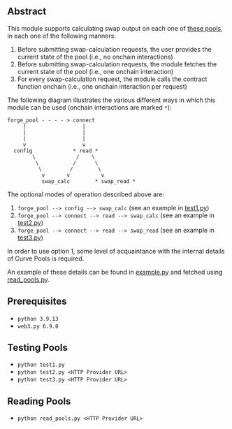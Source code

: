 ## Abstract

This module supports calculating swap output on each one of [these pools](factory/Main.py#L17-L43), in each one of the following manners:
1. Before submitting swap-calculation requests, the user provides the current state of the pool (i.e., no onchain interactions)
2. Before submitting swap-calculation requests, the module fetches the current state of the pool (i.e., one onchain interaction)
3. For every swap-calculation request, the module calls the contract function onchain (i.e., one onchain interaction per request)

The following diagram illustrates the various different ways in which this module can be used (onchain interactions are marked `*`):
```
forge_pool - - - - > connect
     |                  |
     |                  |
     |                  |
     v                  v
  config             * read *
        \             /    \
         \           /      \
          \         /        \
           v       v          v
           swap_calc        * swap_read *
```

The optional modes of operation described above are:
1. `forge_pool --> config --> swap_calc` (see an example in [test1.py](test1.py))
2. `forge_pool --> connect --> read --> swap_calc` (see an example in [test2.py](test2.py))
3. `forge_pool --> connect --> read --> swap_read` (see an example in [test3.py](test3.py))

In order to use option 1, some level of acquaintance with the internal details of Curve Pools is required.

An example of these details can be found in [example.py](example.py) and fetched using [read_pools.py](read_pools.py).

## Prerequisites

- `python 3.9.13`
- `web3.py 6.9.0`

## Testing Pools

- `python test1.py`
- `python test2.py <HTTP Provider URL>`
- `python test3.py <HTTP Provider URL>`

## Reading Pools

- `python read_pools.py <HTTP Provider URL>`
